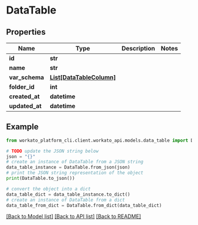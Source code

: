 # DataTable


## Properties

Name | Type | Description | Notes
------------ | ------------- | ------------- | -------------
**id** | **str** |  | 
**name** | **str** |  | 
**var_schema** | [**List[DataTableColumn]**](DataTableColumn.md) |  | 
**folder_id** | **int** |  | 
**created_at** | **datetime** |  | 
**updated_at** | **datetime** |  | 

## Example

```python
from workato_platform_cli.client.workato_api.models.data_table import DataTable

# TODO update the JSON string below
json = "{}"
# create an instance of DataTable from a JSON string
data_table_instance = DataTable.from_json(json)
# print the JSON string representation of the object
print(DataTable.to_json())

# convert the object into a dict
data_table_dict = data_table_instance.to_dict()
# create an instance of DataTable from a dict
data_table_from_dict = DataTable.from_dict(data_table_dict)
```
[[Back to Model list]](../README.md#documentation-for-models) [[Back to API list]](../README.md#documentation-for-api-endpoints) [[Back to README]](../README.md)


